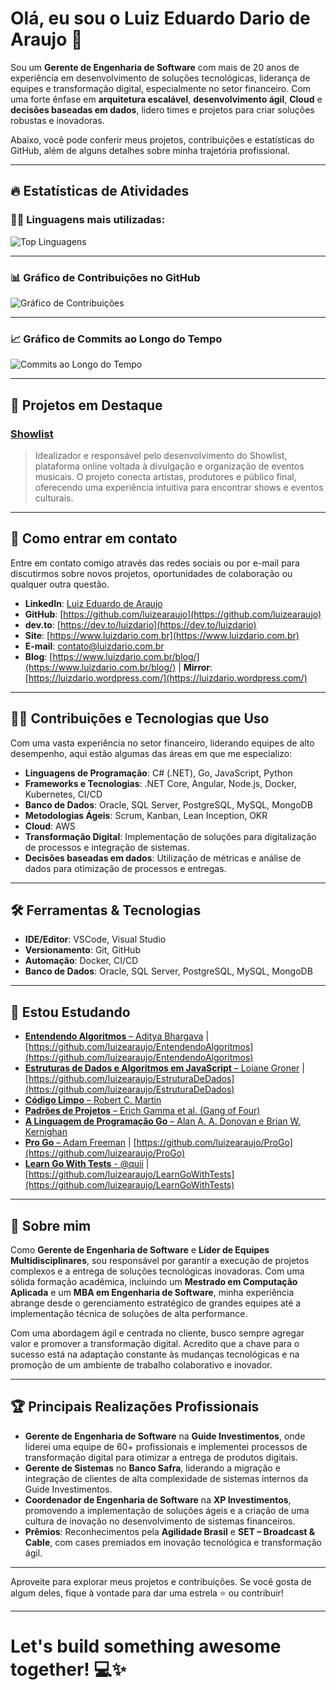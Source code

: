 # Olá, eu sou o **Luiz Eduardo Dario de Araujo** 👋

Sou um **Gerente de Engenharia de Software** com mais de 20 anos de experiência em desenvolvimento de soluções tecnológicas, liderança de equipes e transformação digital, especialmente no setor financeiro. Com uma forte ênfase em **arquitetura escalável**, **desenvolvimento ágil**, **Cloud** e **decisões baseadas em dados**, lidero times e projetos para criar soluções robustas e inovadoras.

Abaixo, você pode conferir meus projetos, contribuições e estatísticas do GitHub, além de alguns detalhes sobre minha trajetória profissional.

---

## 🔥 Estatísticas de Atividades

### 🧑‍💻 Linguagens mais utilizadas:

![Top Linguagens](https://github-readme-stats.vercel.app/api/top-langs/?username=luizearaujo&layout=compact&theme=radical)

---

### 📊 Gráfico de Contribuições no GitHub

![Gráfico de Contribuições](https://github-readme-stats.vercel.app/api?username=luizearaujo&show_icons=true&theme=radical&count_private=true)

---

### 📈 Gráfico de Commits ao Longo do Tempo

![Commits ao Longo do Tempo](https://github-readme-activity-graph.vercel.app/graph?username=luizearaujo&theme=github)

---

## 🚀 Projetos em Destaque

### [**Showlist**](https://showlist.com.br/)
> Idealizador e responsável pelo desenvolvimento do Showlist, plataforma online voltada à divulgação e organização de eventos musicais. O projeto conecta artistas, produtores e público final, oferecendo uma experiência intuitiva para encontrar shows e eventos culturais.

---

## 📧 Como entrar em contato

Entre em contato comigo através das redes sociais ou por e-mail para discutirmos sobre novos projetos, oportunidades de colaboração ou qualquer outra questão.

- **LinkedIn**: [Luiz Eduardo de Araujo](https://www.linkedin.com/in/luizeduardoaraujo)
- **GitHub**: [https://github.com/luizearaujo](https://github.com/luizearaujo)
- **dev.to**: [https://dev.to/luizdario](https://dev.to/luizdario)
- **Site**: [https://www.luizdario.com.br](https://www.luizdario.com.br)
- **E-mail**: contato@luizdario.com.br
- **Blog**: [https://www.luizdario.com.br/blog/](https://www.luizdario.com.br/blog/) | **Mirror**: [https://luizdario.wordpress.com/](https://luizdario.wordpress.com/)

---

## 🧑‍🏫 Contribuições e Tecnologias que Uso

Com uma vasta experiência no setor financeiro, liderando equipes de alto desempenho, aqui estão algumas das áreas em que me especializo:

- **Linguagens de Programação**: C# (.NET), Go, JavaScript, Python
- **Frameworks e Tecnologias**: .NET Core, Angular, Node.js, Docker, Kubernetes, CI/CD
- **Banco de Dados**: Oracle, SQL Server, PostgreSQL, MySQL, MongoDB
- **Metodologias Ágeis**: Scrum, Kanban, Lean Inception, OKR
- **Cloud**: AWS
- **Transformação Digital**: Implementação de soluções para digitalização de processos e integração de sistemas.
- **Decisões baseadas em dados**: Utilização de métricas e análise de dados para otimização de processos e entregas.

---

## 🛠 Ferramentas & Tecnologias

- **IDE/Editor**: VSCode, Visual Studio
- **Versionamento**: Git, GitHub
- **Automação**: Docker, CI/CD
- **Banco de Dados**: Oracle, SQL Server, PostgreSQL, MySQL, MongoDB

---

## 🌱 Estou Estudando

- [**Entendendo Algoritmos** – Aditya Bhargava](https://www.amazon.com.br/Entendendo-Algoritmos-Ilustrado-Programadores-Curiosos/dp/8575225634?tag=luizdario-20) | [https://github.com/luizearaujo/EntendendoAlgoritmos](https://github.com/luizearaujo/EntendendoAlgoritmos)
- [**Estruturas de Dados e Algoritmos em JavaScript** – Loiane Groner](https://www.amazon.com.br/Estruturas-Dados-Algoritmos-Com-Javascript/dp/8575226932?tag=luizdario-20) | [https://github.com/luizearaujo/EstruturaDeDados](https://github.com/luizearaujo/EstruturaDeDados)
- [**Código Limpo** – Robert C. Martin](https://www.amazon.com.br/C%C3%B3digo-limpo-Robert-C-Martin/dp/8576082675?tag=luizdario-20)
- [**Padrões de Projetos** – Erich Gamma et al. (Gang of Four)](https://www.amazon.com.br/Padr%C3%B5es-Projetos-Solu%C3%A7%C3%B5es-Reutiliz%C3%A1veis-Orientados/dp/8573076100?tag=luizdario-20)
- [**A Linguagem de Programação Go** – Alan A. A. Donovan e Brian W. Kernighan](https://www.amazon.com.br/Linguagem-Programa%C3%A7%C3%A3o-Go-Alan-Donovan/dp/8575225464?tag=luizdario-20)
- [**Pro Go** – Adam Freeman](https://www.amazon.com.br/Pro-Go-Complete-Programming-Efficient/dp/1484273540?tag=luizdario-20) | [https://github.com/luizearaujo/ProGo](https://github.com/luizearaujo/ProGo)
- [**Learn Go With Tests** - @quii](https://quii.gitbook.io/learn-go-with-tests) | [https://github.com/luizearaujo/LearnGoWithTests](https://github.com/luizearaujo/LearnGoWithTests)

---

## 📜 Sobre mim

Como **Gerente de Engenharia de Software** e **Líder de Equipes Multidisciplinares**, sou responsável por garantir a execução de projetos complexos e a entrega de soluções tecnológicas inovadoras. Com uma sólida formação acadêmica, incluindo um **Mestrado em Computação Aplicada** e um **MBA em Engenharia de Software**, minha experiência abrange desde o gerenciamento estratégico de grandes equipes até a implementação técnica de soluções de alta performance.

Com uma abordagem ágil e centrada no cliente, busco sempre agregar valor e promover a transformação digital. Acredito que a chave para o sucesso está na adaptação constante às mudanças tecnológicas e na promoção de um ambiente de trabalho colaborativo e inovador.

---

## 🏆 Principais Realizações Profissionais

- **Gerente de Engenharia de Software** na **Guide Investimentos**, onde liderei uma equipe de 60+ profissionais e implementei processos de transformação digital para otimizar a entrega de produtos digitais.
- **Gerente de Sistemas** no **Banco Safra**, liderando a migração e integração de clientes de alta complexidade de sistemas internos da Guide Investimentos.
- **Coordenador de Engenharia de Software** na **XP Investimentos**, promovendo a implementação de soluções ágeis e a criação de uma cultura de inovação no desenvolvimento de sistemas financeiros.
- **Prêmios**: Reconhecimentos pela **Agilidade Brasil** e **SET – Broadcast & Cable**, com cases premiados em inovação tecnológica e transformação ágil.

---

Aproveite para explorar meus projetos e contribuições. Se você gosta de algum deles, fique à vontade para dar uma estrela ⭐ ou contribuir!

---

# Let's build something awesome together! 💻✨

